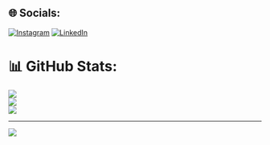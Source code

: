 ## 🌐 Socials:
[![Instagram](https://img.shields.io/badge/Instagram-%23E4405F.svg?logo=Instagram&logoColor=white)](https://instagram.com/fadhellyaa) [![LinkedIn](https://img.shields.io/badge/LinkedIn-%230077B5.svg?logo=linkedin&logoColor=white)](https://linkedin.com/in/fadhellya) 

# 📊 GitHub Stats:
![](https://github-readme-stats.vercel.app/api?username=Fadhellya&theme=gruvbox&hide_border=false&include_all_commits=false&count_private=false)<br/>
![](https://github-readme-streak-stats.herokuapp.com/?user=Fadhellya&theme=gruvbox&hide_border=false)<br/>
![](https://github-readme-stats.vercel.app/api/top-langs/?username=Fadhellya&theme=gruvbox&hide_border=false&include_all_commits=false&count_private=false&layout=compact)

---
[![](https://visitcount.itsvg.in/api?id=Fadhellya&icon=0&color=0)](https://visitcount.itsvg.in)

<!-- Proudly created with GPRM ( https://gprm.itsvg.in ) -->
